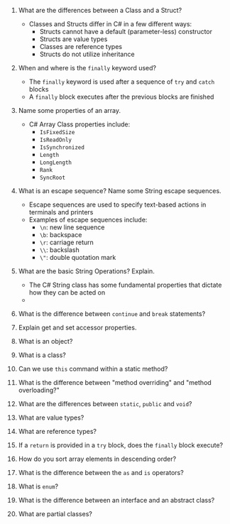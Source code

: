 1. What are the differences between a Class and a Struct?
    - Classes and Structs differ in C# in a few different ways:
        - Structs cannot have a default (parameter-less) constructor
        - Structs are value types
        - Classes are reference types
        - Structs do not utilize inheritance
2. When and where is the ```finally``` keyword used?
    - The ```finally``` keyword is used after a sequence of ```try``` and ```catch``` blocks
    - A ```finally``` block executes after the previous blocks are finished
3. Name some properties of an array.
    - C# Array Class properties include:
        - ```IsFixedSize```
        - ```IsReadOnly```
        - ```IsSynchronized```
        - ```Length```
        - ```LongLength```
        - ```Rank```
        - ```SyncRoot```
4. What is an escape sequence? Name some String escape sequences.
    - Escape sequences are used to specify text-based actions in terminals and printers
    - Examples of escape sequences include:
        - ```\n```: new line sequence
        - ```\b```: backspace
        - ```\r```: carriage return
        - ```\\```: backslash
        - ```\"```: double quotation mark
5. What are the basic String Operations? Explain.
    - The C# String class has some fundamental properties that dictate how they can be acted on
    - 

6. What is the difference between ```continue``` and ```break``` statements?

7. Explain get and set accessor properties.

8. What is an object?

9. What is a class?

10. Can we use ```this``` command within a static method?

11. What is the difference between "method overriding" and "method overloading?"

12. What are the differences between ```static```, ```public``` and ```void```?

13. What are value types?

14. What are reference types?

15. If a ```return``` is provided in a ```try``` block, does the ```finally``` block execute?

16. How do you sort array elements in descending order?

17. What is the difference between the ```as``` and ```is``` operators?

18. What is ```enum```?

19. What is the difference between an interface and an abstract class?

20. What are partial classes?
